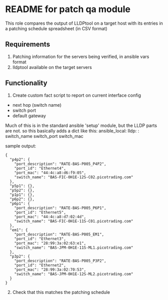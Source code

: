 README for patch qa module
==========================

This role compares the output of LLDPtool on a target host with its entries in a patching schedule spreadsheet (in CSV format)

Requirements
------------

1. Patching information for the servers being verified, in ansible vars format
2. lldptool available on the target servers

Functionality
-------------

1. Create custom fact script to report on current interface config
  * next hop (switch name)
  * switch port
  * default gateway

Much of this is in the standard ansible 'setup' module, but the LLDP parts
are not.
so this basically adds a dict like this:
ansible_local:
    lldp:
      <interface>:
        switch_name
        switch_port
        switch_mac

sample output:

    {
      "p4p2": {
        "port_description": "RATE-BAS-P005_P4P2",
        "port_id": "Ethernet4",
        "port_mac": "44:4c:a8:d6:f9:05",
        "switch_name": "BAS-FIC-0H1E-12S-C02.picotrading.com"
      },
      "p5p1": {},
      "p5p2": {},
      "p1p1": {},
      "p6p2": {},
      "p6p1": {
        "port_description": "RATE-BAS-P005_P6P1",
        "port_id": "Ethernet5",
        "port_mac": "44:4c:a8:d7:02:4d",
        "switch_name": "BAS-FIC-0H1E-11S-C01.picotrading.com"
      },
      "em1": {
        "port_description": "RATE-BAS-P005_EM1",
        "port_id": "Ethernet3",
        "port_mac": "28:99:3a:02:63:e1",
        "switch_name": "BAS-JPM-0H1E-11S-ML1.picotrading.com"
      },
      "p3p2": {
        "port_description": "RATE-BAS-P005_P3P2",
        "port_id": "Ethernet2",
        "port_mac": "28:99:3a:02:70:53",
        "switch_name": "BAS-JPM-0H1E-12S-ML2.picotrading.com"
      }
    }

2. Check that this matches the patching schedule
         


